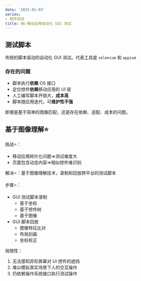 ```yaml
---
date: '2025-01-03'
series:
- 软件测试
title: 06-移动应用自动化 GUI 测试
---
```


## 测试脚本

传统的脚本驱动的自动化 GUI 测试。代表工具是 `selenium` 和 `appium`

### 存在的问题
- 脚本执行**依赖** OS 接口
- 定位控件**依赖**移动应用的 UI 层
- 人工编写脚本开销大，**成本高**
- 脚本随应用迭代，可**维护性不强**

即便是基于简单的图像匹配，还是存在依赖、适配、成本的问题。

## 基于图像理解⭐

挑战⭐：

- 移动应用碎片化问题=>测试难度大
- 页面包含动态内容=>相似控件难识别

解决⭐：基于图像理解技术，录制和回放跨平台的测试脚本

步骤⭐：
- GUI 测试脚本录制
	- 基于坐标
	- 基于控件树
	- 基于图像
- GUI 脚本回放
	- 图像特征比对
	- 布局刻画
	- 坐标校正

局限性：
1. 无法感知异形屏幕对 UI 控件的遮挡
2. 难以模拟真实场景下人的交互操作
3. 仍依赖操作系统接口执行测试操作
